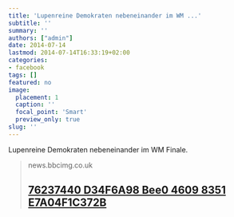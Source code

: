 ```yaml
---
title: 'Lupenreine Demokraten nebeneinander im WM ...'
subtitle: ''
summary: ''
authors: ["admin"]
date: 2014-07-14
lastmod: 2014-07-14T16:33:19+02:00
categories:
- facebook
tags: []
featured: no
image:
  placement: 1
  caption: ''
  focal_point: 'Smart'
  preview_only: true
slug: ''
---
```

Lupenreine Demokraten nebeneinander im WM Finale. 
> news.bbcimg.co.uk
> ## [ 76237440 D34F6A98 Bee0 4609 8351 E7A04F1C372B](http://news.bbcimg.co.uk/media/images/76237000/jpg/_76237440_d34f6a98-bee0-4609-8351-e7a04f1c372b.jpg)
>

